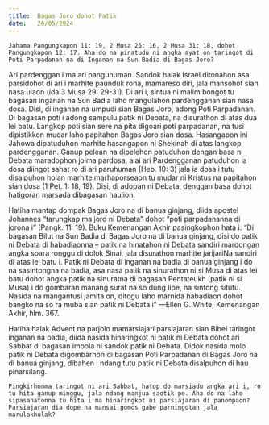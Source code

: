```yaml
---
title:  Bagas Joro dohot Patik
date:   26/05/2024
---
```


`Jahama Pangungkapon 11: 19, 2 Musa 25: 16, 2 Musa 31: 18, dohot Pangungkapon 12: 17. Aha do na pinatudu ni angka ayat on taringot di Poti Parpadanan na di Inganan na Sun Badia di Bagas Joro?`

Ari pardenggan i ma ari panguhuman. Sandok halak Israel ditonahon asa parsidohot di ari i marhite paunduk roha, mamareso diri, jala mansohot sian nasa ulaon (ida 3 Musa 29: 29-31). Di ari i, sintua ni malim bongot tu bagasan inganan na Sun Badia laho mangulahon pardengganan sian nasa dosa. Disi, di inganan na umpudi sian Bagas Joro, adong Poti Parpadanan. Di bagasan poti i adong sampulu patik ni Debata, na disurathon di atas dua lei batu. Langkop poti sian sere na pita digoari poti parpadanan, na tusi dipistikkon mudar laho papitahon Bagas Joro sian dosa. Hasangapon ini Jahowa dipatuduhon marhite hasangapon ni Shekinah di atas langkop pardengganan. Ganup pelean na dipelehon patuduhon dengan basa ni Debata maradophon jolma pardosa, alai ari Pardengganan patuduhon ia dosa diingot sahat ro di ari paruhuman (Heb. 10: 3) jala ia dosa i tutu disalpuhon holan marhite marhaporseaon tu mudar ni Kristus na papitahon sian dosa (1 Pet. 1: 18, 19). Disi, di adopan ni Debata, denggan basa dohot hatigoran marsada dibagasan haulion.

Hatiha mantap dompak Bagas Joro na di banua ginjang, diida apostel Johannes “tarungkap ma joro ni Debata” dohot “poti parpadananna di jorona i” (Pangk. 11: 19). Buku Kemenangan Akhir pasingkophon hata i: “Di bagasan Bilut na Sun Badia di Bagas Joro na di banua ginjang, disi do patik ni Debata di habadiaonna – patik na hinatahon ni Debata sandiri mardongan angka soara ronggu di dolok Sinai, jala disurathon marhite jarijariNa sandiri di atas lei batu i. Patik ni Debata di inganan na badia di banua ginjang i do na sasintongna na badia, asa nasa patik na sinurathon ni si Musa di atas lei batu dohot angka patik na sinuratna di bagasan Pentateukh (patik ni si Musa) i do gombaran manang surat na so dung lipe, na sintong situtu. Nasida na mangantusi jamita on, ditogu laho marnida habadiaon dohot bangko na so ra muba sian patik ni Debata i” —Ellen G. White, Kemenangan Akhir, hlm. 367.

Hatiha halak Advent na parjolo mamarsiajari parsiajaran sian Bibel taringot inganan na badia, diida nasida hinaringkot ni patik ni Debata dohot ari Sabbat di bagasan impola ni sandok patik ni Debata. Didok nasida molo patik ni Debata digombarhon di bagasan Poti Parpadanan di Bagas Joro na di banua ginjang, dibahen i ndang tutu patik ni Debata disalpuhon di hau pinarsilang.

`Pingkirhonma taringot ni ari Sabbat, hatop do marsiadu angka ari i, ro tu hita ganup minggu, jala ndang manjua saotik pe. Aha do na laho sipasahatonna tu hita i ma hinaringkot ni parsiajaran di panompaon? Parsiajaran dia dope na mansai gomos gabe parningotan jala marulakhulak?`